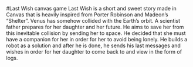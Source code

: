 #Last Wish canvas game
Last Wish is a short and sweet story made in Canvas that is heavily inspired from Porter Robinson and Madeon’s “Shelter”. Venus has somehow collided with the Earth’s orbit. A scientist father prepares for her daughter and her future. He aims to save her from this inevitable collision by sending her to space. He decided that she must have a companion for her in order for her to avoid being lonely. He builds a robot as a solution and after he is done, he sends his last messages and wishes in order for her daughter to come back to and view in the form of logs. 
